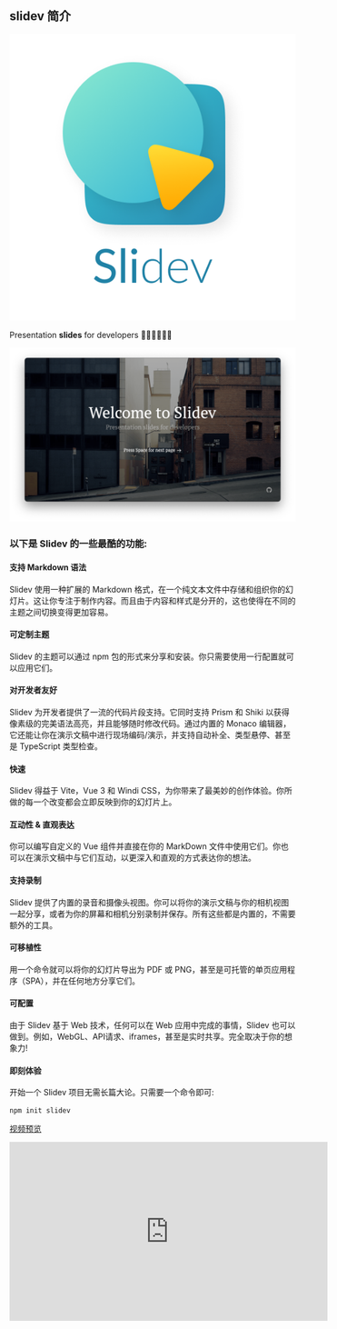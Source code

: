 <!-- order:1 -->
## slidev 简介

![Slidev](slidev_jc_img/logo-title.png)

Presentation **slides** for developers 🧑‍💻👩‍💻👨‍💻

![cover](slidev_jc_img/cover.png)

### 以下是 Slidev 的一些最酷的功能:

#### 支持 Markdown 语法

Slidev 使用一种扩展的 Markdown 格式，在一个纯文本文件中存储和组织你的幻灯片。这让你专注于制作内容。而且由于内容和样式是分开的，这也使得在不同的主题之间切换变得更加容易。

#### 可定制主题

Slidev 的主题可以通过 npm 包的形式来分享和安装。你只需要使用一行配置就可以应用它们。

#### 对开发者友好

Slidev 为开发者提供了一流的代码片段支持。它同时支持 Prism 和 Shiki 以获得像素级的完美语法高亮，并且能够随时修改代码。通过内置的 Monaco 编辑器，它还能让你在演示文稿中进行现场编码/演示，并支持自动补全、类型悬停、甚至是 TypeScript 类型检查。

#### 快速

Slidev 得益于 Vite，Vue 3 和 Windi CSS，为你带来了最美妙的创作体验。你所做的每一个改变都会立即反映到你的幻灯片上。

#### 互动性 & 直观表达

你可以编写自定义的 Vue 组件并直接在你的 MarkDown 文件中使用它们。你也可以在演示文稿中与它们互动，以更深入和直观的方式表达你的想法。

#### 支持录制

Slidev 提供了内置的录音和摄像头视图。你可以将你的演示文稿与你的相机视图一起分享，或者为你的屏幕和相机分别录制并保存。所有这些都是内置的，不需要额外的工具。

#### 可移植性

用一个命令就可以将你的幻灯片导出为 PDF 或 PNG，甚至是可托管的单页应用程序（SPA），并在任何地方分享它们。

#### 可配置

由于 Slidev 基于 Web 技术，任何可以在 Web 应用中完成的事情，Slidev 也可以做到。例如，WebGL、API请求、iframes，甚至是实时共享。完全取决于你的想象力!

#### 即刻体验

开始一个 Slidev 项目无需长篇大论。只需要一个命令即可:

```shell
npm init slidev
```

[视频预览](https://youtu.be/eW7v-2ZKZOU)

<iframe width="560" height="315" src="https://youtu.be/eW7v-2ZKZOU" frameborder="0" allowfullscreen></iframe>




